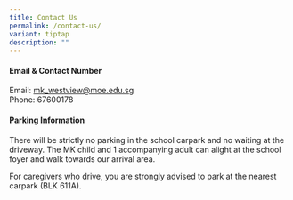 ```yaml
---
title: Contact Us
permalink: /contact-us/
variant: tiptap
description: ""
---
```

<h4><strong>Email &amp; Contact Number</strong></h4>
<p>Email: <a href="mailto:mk_westview@moe.edu.sg" rel="noopener noreferrer nofollow" target="_blank">mk_westview@moe.edu.sg</a>
<br>Phone: 67600178</p>
<h4><strong>Parking Information</strong></h4>
<p>There will be strictly no parking in the school carpark and no waiting
at the driveway. The MK child and 1 accompanying adult can alight at the
school foyer and walk towards our arrival area.</p>
<p>For caregivers who drive, you are strongly advised to park at the nearest
carpark (BLK 611A).</p>